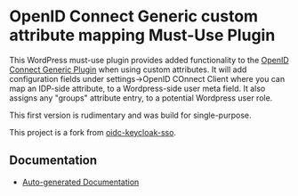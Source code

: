# OpenID Connect Generic custom attribute mapping Must-Use Plugin

This WordPress must-use plugin provides added functionality to the [OpenID Connect Generic Plugin](https://github.com/daggerhart/openid-connect-generic) when using custom attributes.
It will add configuration fields under settings->OpenID COnnect Client where you can map an IDP-side attribute, to a Wordpress-side user meta field.
It also assigns any "groups" attribute entry, to a potential Wordpress user role.

This first version is rudimentary and was build for single-purpose.

This project is a fork from [oidc-keycloak-sso](https://github.com/timnolte/oidc-keycloak-sso).

## Documentation

- [Auto-generated Documentation](docs/home.md)
